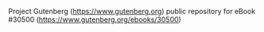 Project Gutenberg (https://www.gutenberg.org) public repository for eBook #30500 (https://www.gutenberg.org/ebooks/30500)
